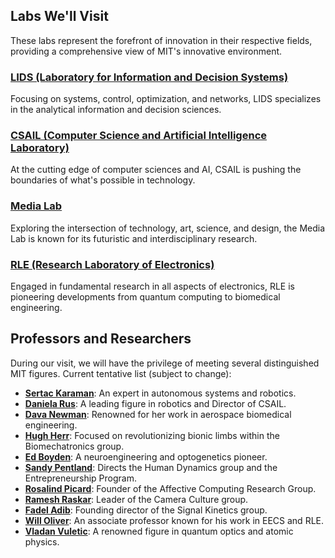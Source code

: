 ## Labs We'll Visit
These labs represent the forefront of innovation in their respective fields, providing a comprehensive view of MIT's innovative environment.

### [LIDS (Laboratory for Information and Decision Systems)](https://lids.mit.edu/)
Focusing on systems, control, optimization, and networks, LIDS specializes in the analytical information and decision sciences.

### [CSAIL (Computer Science and Artificial Intelligence Laboratory)](http://csail.mit.edu/)
At the cutting edge of computer sciences and AI, CSAIL is pushing the boundaries of what's possible in technology.

### [Media Lab](https://www.media.mit.edu/)
Exploring the intersection of technology, art, science, and design, the Media Lab is known for its futuristic and interdisciplinary research.

### [RLE (Research Laboratory of Electronics)](https://www.rle.mit.edu/)
Engaged in fundamental research in all aspects of electronics, RLE is pioneering developments from quantum computing to biomedical engineering.

## Professors and Researchers
During our visit, we will have the privilege of meeting several distinguished MIT figures.
Current tentative list (subject to change):

- **[Sertac Karaman](https://www.mit.edu/~sertac/)**: An expert in autonomous systems and robotics.
- **[Daniela Rus](http://danielarus.csail.mit.edu/)**: A leading figure in robotics and Director of CSAIL.
- **[Dava Newman](https://davanewman.com)**: Renowned for her work in aerospace biomedical engineering.
- **[Hugh Herr](https://www.media.mit.edu/people/hherr/overview/)**: Focused on revolutionizing bionic limbs within the Biomechatronics group.
- **[Ed Boyden](https://www.media.mit.edu/people/esb/overview/)**: A neuroengineering and optogenetics pioneer.
- **[Sandy Pentland](https://www.media.mit.edu/people/sandy/overview/)**: Directs the Human Dynamics group and the Entrepreneurship Program.
- **[Rosalind Picard](https://www.media.mit.edu/people/picard/overview/)**: Founder of the Affective Computing Research Group.
- **[Ramesh Raskar](https://www.media.mit.edu/people/raskar/overview/)**: Leader of the Camera Culture group.
- **[Fadel Adib](https://www.media.mit.edu/people/fadel/overview/)**: Founding director of the Signal Kinetics group.
- **[Will Oliver](https://www.rle.mit.edu/people/directory/william-d-oliver/)**: An associate professor known for his work in EECS and RLE.
- **[Vladan Vuletic](https://www.rle.mit.edu/people/directory/vladan-vuletic/)**: A renowned figure in quantum optics and atomic physics.
  
